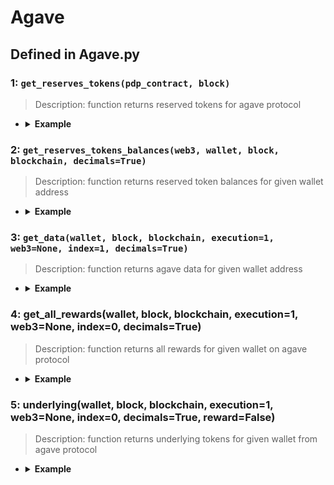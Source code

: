 # Agave

## Defined in Agave.py


### 1: `get_reserves_tokens(pdp_contract, block)`

> Description: function returns reserved tokens for agave protocol

- <details><summary><b>Example</b></summary>

  ```
  from defi_protocols.constants import XDAI
  from defi_protocols import Agave

  pdp_contract = Agave.get_contract(Agave.PDP_XDAI, XDAI)
  tokens = Agave.get_reserves_tokens(pdp_contract, 'latest')
  print(tokens)
  ```

  ```
  output:
  ['0xDDAfbb505ad214D7b80b1f830fcCc89B60fb7A83', '0xe91D153E0b41518A2Ce8Dd3D7944Fa863463a97d', '0xE2e73A1c69ecF83F464EFCE6A5be353a37cA09b2', '0x9C58BAcC331c9aa871AFD802DB6379a98e80CEdb', '0x8e5bBbb09Ed1ebdE8674Cda39A0c169401db4252', '0x6A023CCd1ff6F2045C3309768eAd9E68F978f6e1', '0x21a42669643f45Bc0e086b8Fc2ed70c23D67509d', '0x4ECaBa5870353805a9F068101A40E0f32ed605C6']
  ```
  </details>

### 2: `get_reserves_tokens_balances(web3, wallet, block, blockchain, decimals=True)`

> Description: function returns reserved token balances for given wallet address

- <details><summary><b>Example</b></summary>

  ```
  from defi_protocols.constants import XDAI
  from defi_protocols.functions import get_node
  from defi_protocols import Agave

  web3 = get_node(XDAI, 'latest', 0)
  f2 = Agave.get_reserves_tokens_balances(web3, '0x849D52316331967b6fF1198e5E32A0eB168D039d', 'latest', XDAI)

  print(f2)

  ```

  ```
  output: []
  ```
  </details>


### 3: `get_data(wallet, block, blockchain, execution=1, web3=None, index=1, decimals=True)`

> Description: function returns agave data for given wallet address

- <details><summary><b>Example</b></summary>

  ```
  from defi_protocols.constants import XDAI
  from defi_protocols import Agave

  f3 = Agave.get_data('0x849D52316331967b6fF1198e5E32A0eB168D039d', 'latest', XDAI)
  print(f3)
  ```

  ```
  output: None
  
  ```
  </details>

### 4: get_all_rewards(wallet, block, blockchain, execution=1, web3=None, index=0, decimals=True)

> Description: function returns all rewards for given wallet on agave protocol

- <details><summary><b>Example</b></summary>

  ```
  from defi_protocols import *

  from defi_protocols.functions import *

  from defi_protocols import Agave

  f4 = Agave.get_all_rewards('0x849D52316331967b6fF1198e5E32A0eB168D039d', 'latest', XDAI)

  print(f4)


  ```

  ```
  output: [['0x3a97704a1b25F08aa230ae53B352e2e72ef52843', 0.0]]
  
  ```
  </details>

### 5: underlying(wallet, block, blockchain, execution=1, web3=None, index=0, decimals=True, reward=False)

> Description: function returns underlying tokens for given wallet from agave protocol

- <details><summary><b>Example</b></summary>

  ```
  from defi_protocols import *

  from defi_protocols.functions import *

  from defi_protocols import Agave

  f5 = Agave.underlying('0x849D52316331967b6fF1198e5E32A0eB168D039d', 'latest', XDAI, reward=True)

  print(f5)


  ```

  ```
  output: [[], [['0x3a97704a1b25F08aa230ae53B352e2e72ef52843', 0.0]]]
  
  ```
  </details>
